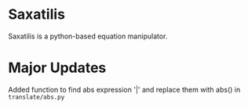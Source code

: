 # Saxatilis

Saxatilis is a python-based equation manipulator.

# Major Updates

Added function to find abs expression '|' and replace them with abs() in `translate/abs.py`